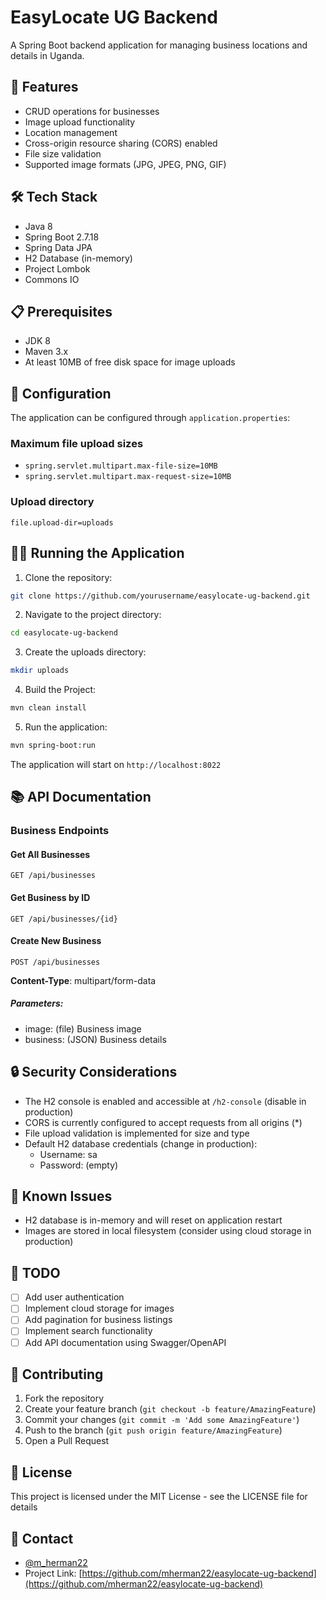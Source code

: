 # EasyLocate UG Backend

A Spring Boot backend application for managing business locations and details in Uganda.

## 🚀 Features

- CRUD operations for businesses
- Image upload functionality
- Location management
- Cross-origin resource sharing (CORS) enabled
- File size validation
- Supported image formats (JPG, JPEG, PNG, GIF)

## 🛠️ Tech Stack

- Java 8
- Spring Boot 2.7.18
- Spring Data JPA
- H2 Database (in-memory)
- Project Lombok
- Commons IO

## 📋 Prerequisites

- JDK 8
- Maven 3.x
- At least 10MB of free disk space for image uploads

## 🔧 Configuration

The application can be configured through `application.properties`: 

### Maximum file upload sizes
- `spring.servlet.multipart.max-file-size=10MB`
- `spring.servlet.multipart.max-request-size=10MB`

### Upload directory
`file.upload-dir=uploads`

## 🏃‍♂️ Running the Application
1. Clone the repository: 
```bash
git clone https://github.com/yourusername/easylocate-ug-backend.git
```
2. Navigate to the project directory:
```bash
cd easylocate-ug-backend
```
3. Create the uploads directory:
```bash
mkdir uploads
```
4. Build the Project:
```bash
mvn clean install
```
5. Run the application:
```bash
mvn spring-boot:run
```
The application will start on `http://localhost:8022`

## 📚 API Documentation

### Business Endpoints

#### Get All Businesses
```http
GET /api/businesses
```
#### Get Business by ID
```http
GET /api/businesses/{id}
```
#### Create New Business
```http
POST /api/businesses
```
**Content-Type**: multipart/form-data
##### Parameters:
- image: (file) Business image
- business: (JSON) Business details

## 🔒 Security Considerations

- The H2 console is enabled and accessible at `/h2-console` (disable in production)
- CORS is currently configured to accept requests from all origins (*)
- File upload validation is implemented for size and type
- Default H2 database credentials (change in production):
  - Username: sa
  - Password: (empty)

## 🚨 Known Issues

- H2 database is in-memory and will reset on application restart
- Images are stored in local filesystem (consider using cloud storage in production)

## 📝 TODO

- [ ] Add user authentication
- [ ] Implement cloud storage for images
- [ ] Add pagination for business listings
- [ ] Implement search functionality
- [ ] Add API documentation using Swagger/OpenAPI

## 👥 Contributing

1. Fork the repository
2. Create your feature branch (`git checkout -b feature/AmazingFeature`)
3. Commit your changes (`git commit -m 'Add some AmazingFeature'`)
4. Push to the branch (`git push origin feature/AmazingFeature`)
5. Open a Pull Request

## 📄 License

This project is licensed under the MIT License - see the LICENSE file for details

## 🤝 Contact

- [@m_herman22](https://x.com/m_herman22)
- Project Link: [https://github.com/mherman22/easylocate-ug-backend](https://github.com/mherman22/easylocate-ug-backend)